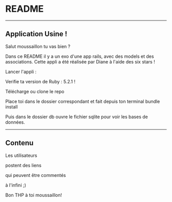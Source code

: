 # README

--------------------------------------------------------------------------------------
Application Usine !
--------------------------------------------------------------------------------------

Salut moussaillon tu vas bien ? 

Dans ce README il y a un exo d'une app rails, avec des models et des associations. Cette appli a été réalisée par Diane à l'aide des six stars !

Lancer l'appli : 

Verifie ta version de Ruby : 5.2.1 !

Télécharge ou clone le repo

Place toi dans le dossier correspondant et fait depuis ton terminal bundle install

Puis dans le dossier db ouvre le fichier sqlite pour voir les bases de données.

----------------------------------------------------------------------------------------
Contenu
----------------------------------------------------------------------------------------


Les utilisateurs

postent des liens

qui peuvent être commentés

à l'infini ;)

Bon THP à toi moussaillon!
